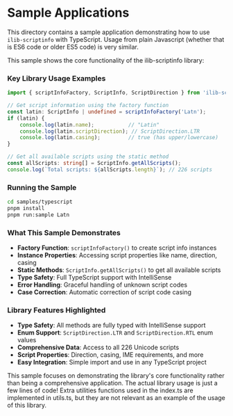 # Sample Applications

This directory contains a sample application demonstrating how to use `ilib-scriptinfo` with TypeScript. Usage from plain Javascript (whether that is ES6 code or older ES5 code) is very similar.

This sample shows the core functionality of the ilib-scriptinfo library:

### Key Library Usage Examples

```typescript
import { scriptInfoFactory, ScriptInfo, ScriptDirection } from 'ilib-scriptinfo';

// Get script information using the factory function
const latin: ScriptInfo | undefined = scriptInfoFactory('Latn');
if (latin) {
    console.log(latin.name);           // "Latin"
    console.log(latin.scriptDirection); // ScriptDirection.LTR
    console.log(latin.casing);         // true (has upper/lowercase)
}

// Get all available scripts using the static method
const allScripts: string[] = ScriptInfo.getAllScripts();
console.log(`Total scripts: ${allScripts.length}`); // 226 scripts
```

### Running the Sample

```bash
cd samples/typescript
pnpm install
pnpm run:sample Latn
```

### What This Sample Demonstrates

- **Factory Function**: `scriptInfoFactory()` to create script info instances
- **Instance Properties**: Accessing script properties like name, direction, casing
- **Static Methods**: `ScriptInfo.getAllScripts()` to get all available scripts
- **Type Safety**: Full TypeScript support with IntelliSense
- **Error Handling**: Graceful handling of unknown script codes
- **Case Correction**: Automatic correction of script code casing

### Library Features Highlighted

- **Type Safety**: All methods are fully typed with IntelliSense support
- **Enum Support**: `ScriptDirection.LTR` and `ScriptDirection.RTL` enum values
- **Comprehensive Data**: Access to all 226 Unicode scripts
- **Script Properties**: Direction, casing, IME requirements, and more
- **Easy Integration**: Simple import and use in any TypeScript project

This sample focuses on demonstrating the library's core functionality rather than being a comprehensive application. The actual library usage is just a few lines of code! Extra utilities functions used in the index.ts are implemented in utils.ts, but they are not relevant as an example of the usage of this library.